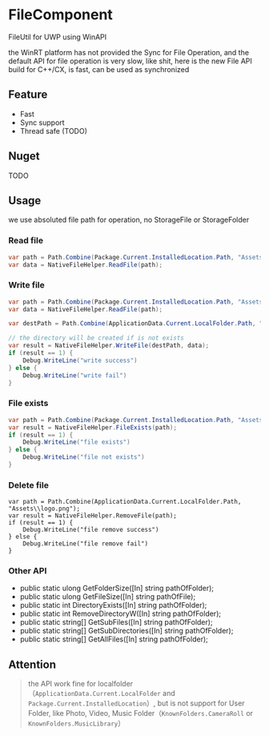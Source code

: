 # FileComponent
FileUtil for UWP using WinAPI

the WinRT platform has not provided the Sync for File Operation, and the default API for file operation is very slow, like shit, here is the new File API build for C++/CX, is fast, can be used as synchronized

## Feature
* Fast
* Sync support
* Thread safe (TODO)

## Nuget
TODO

## Usage
we use absoluted file path for operation, no StorageFile or StorageFolder

### Read file
```cs
var path = Path.Combine(Package.Current.InstalledLocation.Path, "Assets\\logo.png");
var data = NativeFileHelper.ReadFile(path);
```

### Write file
```cs
var path = Path.Combine(Package.Current.InstalledLocation.Path, "Assets\\logo.png");
var data = NativeFileHelper.ReadFile(path);

var destPath = Path.Combine(ApplicationData.Current.LocalFolder.Path, "Assets\\logo.png");

// the directory will be created if is not exists
var result = NativeFileHelper.WriteFile(destPath, data);
if (result == 1) {
    Debug.WriteLine("write success")
} else {
    Debug.WriteLine("write fail")
}
```

### File exists
```cs
var path = Path.Combine(Package.Current.InstalledLocation.Path, "Assets\\logo.png");
var result = NativeFileHelper.FileExists(path);
if (result == 1) {
    Debug.WriteLine("file exists")
} else {
    Debug.WriteLine("file not exists")
}
```
### Delete file
```
var path = Path.Combine(ApplicationData.Current.LocalFolder.Path, "Assets\\logo.png");
var result = NativeFileHelper.RemoveFile(path);
if (result == 1) {
    Debug.WriteLine("file remove success")
} else {
    Debug.WriteLine("file remove fail")
}
```

### Other API
* public static ulong GetFolderSize([In] string pathOfFolder);
* public static ulong GetFileSize([In] string pathOfFile);
* public static int DirectoryExists([In] string pathOfFolder);
* public static int RemoveDirectoryW([In] string pathOfFolder);
* public static string[] GetSubFiles([In] string pathOfFolder);
* public static string[] GetSubDirectories([In] string pathOfFolder);
* public static string[] GetAllFiles([In] string pathOfFolder);

## Attention
> the API work fine for localfolder（`ApplicationData.Current.LocalFolder` and `Package.Current.InstalledLocation`）, but is not support for User Folder, like Photo, Video, Music Folder（`KnownFolders.CameraRoll` or `KnownFolders.MusicLibrary`）
